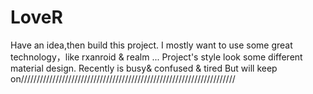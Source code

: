 # LoveR
Have an idea,then build this project.
I mostly want to use some great technology，like rxanroid & realm ...
Project's style look some different material design.
Recently is busy& confused & tired 
But will keep on////////////////////////////////////////////////////////////////////
